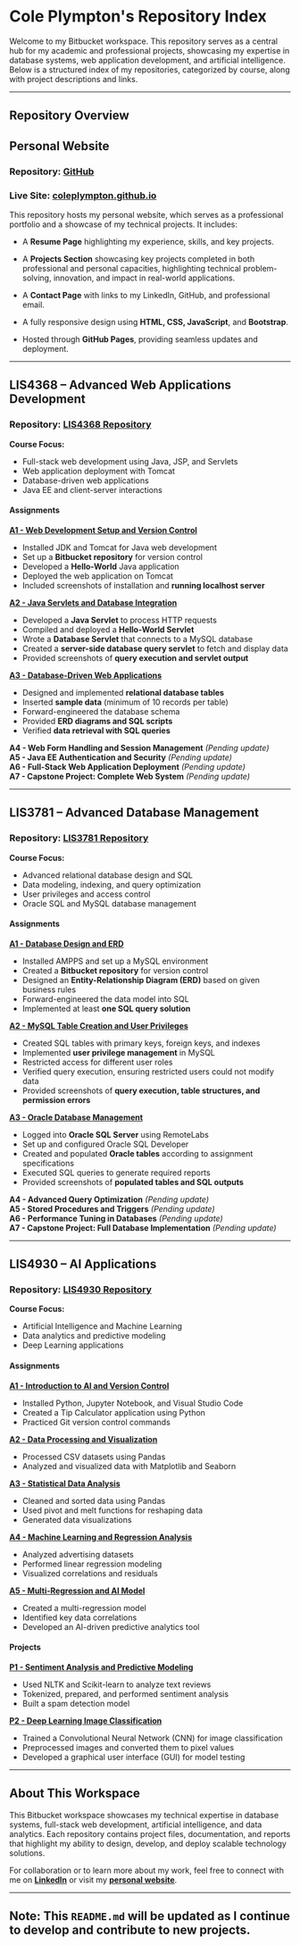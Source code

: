 # Cole Plympton's Repository Index  

Welcome to my Bitbucket workspace. This repository serves as a central hub for my academic and professional projects, showcasing my expertise in database systems, web application development, and artificial intelligence. Below is a structured index of my repositories, categorized by course, along with project descriptions and links.  

---

## Repository Overview  

## **Personal Website**
### **Repository:** [GitHub](https://github.com/coleplympton/coleplympton.github.io)  
### **Live Site:** [coleplympton.github.io](https://coleplympton.github.io/)

This repository hosts my personal website, which serves as a professional portfolio and a showcase of my technical projects. It includes:
- A **Resume Page** highlighting my experience, skills, and key projects.

- A **Projects Section** showcasing key projects completed in both professional and personal capacities, highlighting technical problem-solving, innovation, and impact in real-world applications.

- A **Contact Page** with links to my LinkedIn, GitHub, and professional email.
- A fully responsive design using **HTML, CSS, JavaScript**, and **Bootstrap**.
- Hosted through **GitHub Pages**, providing seamless updates and deployment.

---

## LIS4368 – Advanced Web Applications Development  
### **Repository: [LIS4368 Repository](https://github.com/coleplympton/)** 

**Course Focus:**  
- Full-stack web development using Java, JSP, and Servlets  
- Web application deployment with Tomcat  
- Database-driven web applications  
- Java EE and client-server interactions  

#### Assignments  
**[A1 - Web Development Setup and Version Control](https://github.com/coleplympton/)**  
  - Installed JDK and Tomcat for Java web development  
  - Set up a **Bitbucket repository** for version control  
  - Developed a **Hello-World** Java application  
  - Deployed the web application on Tomcat  
  - Included screenshots of installation and **running localhost server**  

**[A2 - Java Servlets and Database Integration](https://github.com/coleplympton/)**  
  - Developed a **Java Servlet** to process HTTP requests  
  - Compiled and deployed a **Hello-World Servlet**  
  - Wrote a **Database Servlet** that connects to a MySQL database  
  - Created a **server-side database query servlet** to fetch and display data  
  - Provided screenshots of **query execution and servlet output**  

**[A3 - Database-Driven Web Applications](https://github.com/coleplympton/)**  
  - Designed and implemented **relational database tables**  
  - Inserted **sample data** (minimum of 10 records per table)  
  - Forward-engineered the database schema  
  - Provided **ERD diagrams and SQL scripts**  
  - Verified **data retrieval with SQL queries**  

**A4 - Web Form Handling and Session Management** *(Pending update)*  
**A5 - Java EE Authentication and Security** *(Pending update)*  
**A6 - Full-Stack Web Application Deployment** *(Pending update)*  
**A7 - Capstone Project: Complete Web System** *(Pending update)*  

---

## LIS3781 – Advanced Database Management  
### **Repository:** **[LIS3781 Repository](https://github.com/coleplympton/)**

**Course Focus:**  
- Advanced relational database design and SQL  
- Data modeling, indexing, and query optimization  
- User privileges and access control  
- Oracle SQL and MySQL database management  

#### Assignments  
**[A1 - Database Design and ERD](https://github.com/coleplympton/)**  
  - Installed AMPPS and set up a MySQL environment  
  - Created a **Bitbucket repository** for version control  
  - Designed an **Entity-Relationship Diagram (ERD)** based on given business rules  
  - Forward-engineered the data model into SQL  
  - Implemented at least **one SQL query solution**  

**[A2 - MySQL Table Creation and User Privileges](https://github.com/coleplympton/)**  
  - Created SQL tables with primary keys, foreign keys, and indexes  
  - Implemented **user privilege management** in MySQL  
  - Restricted access for different user roles  
  - Verified query execution, ensuring restricted users could not modify data  
  - Provided screenshots of **query execution, table structures, and permission errors**  

**[A3 - Oracle Database Management](https://github.com/coleplympton/)**  
  - Logged into **Oracle SQL Server** using RemoteLabs  
  - Set up and configured Oracle SQL Developer  
  - Created and populated **Oracle tables** according to assignment specifications  
  - Executed SQL queries to generate required reports  
  - Provided screenshots of **populated tables and SQL outputs**  

**A4 - Advanced Query Optimization** *(Pending update)*  
**A5 - Stored Procedures and Triggers** *(Pending update)*  
**A6 - Performance Tuning in Databases** *(Pending update)*  
**A7 - Capstone Project: Full Database Implementation** *(Pending update)*  

---

## LIS4930 – AI Applications  
### **Repository:** **[LIS4930 Repository](https://github.com/coleplympton/)**

**Course Focus:**  
- Artificial Intelligence and Machine Learning  
- Data analytics and predictive modeling  
- Deep Learning applications   

#### Assignments  
**[A1 - Introduction to AI and Version Control](https://github.com/coleplympton/)**  
  - Installed Python, Jupyter Notebook, and Visual Studio Code  
  - Created a Tip Calculator application using Python  
  - Practiced Git version control commands  

**[A2 - Data Processing and Visualization](https://github.com/coleplympton/)**  
  - Processed CSV datasets using Pandas  
  - Analyzed and visualized data with Matplotlib and Seaborn  

**[A3 - Statistical Data Analysis](https://github.com/coleplympton/)**  
  - Cleaned and sorted data using Pandas  
  - Used pivot and melt functions for reshaping data  
  - Generated data visualizations  

**[A4 - Machine Learning and Regression Analysis](https://github.com/coleplympton/)**  
  - Analyzed advertising datasets  
  - Performed linear regression modeling  
  - Visualized correlations and residuals  

**[A5 - Multi-Regression and AI Model](https://github.com/coleplympton/)**  
  - Created a multi-regression model  
  - Identified key data correlations  
  - Developed an AI-driven predictive analytics tool  

#### Projects  
**[P1 - Sentiment Analysis and Predictive Modeling](https://github.com/coleplympton/)**  
  - Used NLTK and Scikit-learn to analyze text reviews  
  - Tokenized, prepared, and performed sentiment analysis  
  - Built a spam detection model  

**[P2 - Deep Learning Image Classification](https://github.com/coleplympton/)**  
  - Trained a Convolutional Neural Network (CNN) for image classification  
  - Preprocessed images and converted them to pixel values  
  - Developed a graphical user interface (GUI) for model testing  

---

## About This Workspace  
This Bitbucket workspace showcases my technical expertise in database systems, full-stack web development, artificial intelligence, and data analytics. Each repository contains project files, documentation, and reports that highlight my ability to design, develop, and deploy scalable technology solutions.  

For collaboration or to learn more about my work, feel free to connect with me on **[LinkedIn](https://www.linkedin.com/in/cole-plympton/)** or visit my **[personal website](https://coleplympton.github.io/)**.  

---

**Note:** This `README.md` will be updated as I continue to develop and contribute to new projects.  
---
